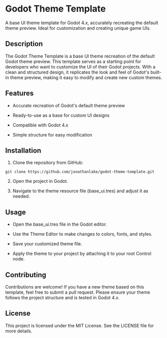 # Godot Theme Template
A base UI theme template for Godot 4.x, accurately recreating the default theme preview. Ideal for customization and creating unique game UIs.


## Description 

The Godot Theme Template is a base UI theme recreation of the default Godot theme preview. This template serves as a starting point for developers who want to customize the UI of their Godot projects. With a clean and structured design, it replicates the look and feel of Godot's built-in theme preview, making it easy to modify and create new custom themes.


## Features

- Accurate recreation of Godot's default theme preview

- Ready-to-use as a base for custom UI designs

- Compatible with Godot 4.x

- Simple structure for easy modification


## Installation

1. Clone the repository from GitHub:

``` git clone https://github.com/jonathanlake/godot-theme-template.git ```

2. Open the project in Godot.

3. Navigate to the theme resource file (base_ui.tres) and adjust it as needed.


## Usage

- Open the base_ui.tres file in the Godot editor.

- Use the Theme Editor to make changes to colors, fonts, and styles.

- Save your customized theme file.

- Apply the theme to your project by attaching it to your root Control node.


## Contributing

Contributions are welcome! If you have a new theme based on this template, feel free to submit a pull request. Please ensure your theme follows the project structure and is tested in Godot 4.x.


## License

This project is licensed under the MIT License. See the LICENSE file for more details.
